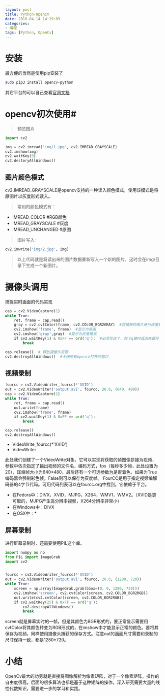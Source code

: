 ```yaml
---
layout: post
title: Python-OpenCV
date: 2018-04-14 14:19:03
categories:
- 编程
tags: [Python, OpenCv]
---
```


# 安装 #

最方便的当然是使用pip安装了

~~~bash
sudo pip3 install opencv-python
~~~

其它平台的可以自己查看[官网文档](https://docs.opencv.org/3.1.0/)

# opencv初次使用#

> 预览图片

~~~python
import cv2

img = cv2.imread('img/1.jpg', cv2.IMREAD_GRAYSCALE)
cv2.imshow(img)
cv2.waitKey(0)
cv2.destoryAllWindows()
~~~

## 图片颜色模式 ##

cv2.IMREAD_GRAYSCALE是opencv支持的一种读入颜色模式，使用该模式是将原图片以灰度形式读入。
>常用的颜色模式有：

+ IMREAD_COLOR      #RGB颜色
+ IMREAD_GRAYSCALE  #灰度
+ IMREAD_UNCHANGED  #原图

>图片写入:

~~~python
cv2.imwrite('img/2.jpg', img)
~~~

>以上代码就是将读出来的图片数据重新写入一个新的图片，这时会在img/目录下生成一个新图片。

# 摄像头调用 #

捕捉实时画面的代码实现

~~~python
cap = cv2.VideoCapture(1)
while True:
    ret, frame = cap.read()
    gray = cv2.cvtColor(frame, cv2.COLOR_BGR2GRAY)  #将捕获的图片进行灰度处理
    cv2.imshow('frame', frame)  #显示为原画
    cv2.imshow('gray',gray)  #显示为灰度模式
    if cv2.waitKey(1) & 0xFF == ord('q'):  #必须写这个，按下q键时退出死循环
        break

cap.release()  # 释放摄像头资源
cv2.destroyAllWindows()  #关闭所有opencv打开的窗口
~~~

## 视频录制 ##

~~~python
fourcc = cv2.VideoWriter_fourcc(*'XVID')
out = cv2.VideoWriter('output.avi', fourcc, 20.0, (640, 480))
cap = cv2.VideoCapture(1)
while True:
    ret, frame = cap.read()
    out.write(frame)
    cv2.imshow('frame', frame)
    if cv2.waitKey(1) & 0xFF == ord('q'):
        break

cap.release()
cv2.destroyAllWindows()
~~~

+ VideoWrite_fourcc(*'XVID')
+ VideoWriter

此处我们创建了一个VideoWrite对象，它可以实现将获取的帧图像拼接为视频，参数中依次指定了输出视频的文件名，编码方式，fps（每秒多少帧，此处设置为20），压缩帧大小为640*480，最后还有一个可选参数为是否着色，如果为True编码器会强制彩色帧，False则可以保存为灰度帧。
FourCC是用于指定视频编解码器的4字节代码。可用代码列表可以在fourcc.org中找到。它依赖于平台。

+ 在Fedora中：DIVX，XVID，MJPG，X264，WMV1，WMV2。（XVID是更可取的，MJPG产生高分辨率视频，X264分辨率非常小）
+ 在Windows中：DIVX
+ 在OSX中：*

## 屏幕录制 ##

进行屏幕录制时，还需要使用PIL这个库。

~~~python
import numpy as np
from PIL import ImageGrab
import cv2


fourcc = cv2.VideoWriter_fourcc(*'XVID')
out = cv2.VideoWriter('output.avi', fourcc, 20.0, (1280, 720))
while True:
    screen = np.array(ImageGrab.grab(bbox=(0, 0, 1280, 720)))
    cv2.imshow('screen', cv2.cvtColor(screen, cv2.COLOR_BGR2RGB))
    out.write(cv2.cvtColor(screen, cv2.COLOR_BGR2RGB))
    if cv2.waitKey(25) & 0xFF == ord('q'):
        cv2.destroyAllWindows()
        break
~~~

screen就是屏幕实时的一帧，但是其颜色为BGR形式的，要正常显示需要用cvtColor将其颜色转变为RGB形式的，在imshow中才能显示正常的颜色。要将其保存为视频，同样使用摄像头捕获的保存方式。注意out的画面尺寸需要和录制的尺寸保持一致，都是1280*720。

# 小结 #

OpenCv最大的功劳就是直接将图像解析为像素矩阵，对于一个像素矩阵，操作的自由度很高，后面的很多算法也都是基于这种矩阵的操作。深入研究需要大量的线性代数知识，需要进一步的学习和实践。
